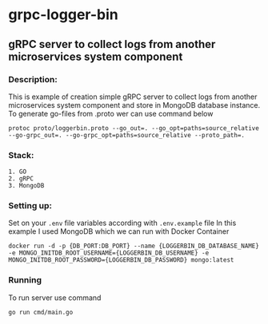 # grpc-logger-bin
## gRPC server to collect logs from another microservices system component

### Description:

This is example of creation simple gRPC server to collect logs from another microservices system component and store in MongoDB database instance.
To generate go-files from .proto wer can use command below

```protoc proto/loggerbin.proto --go_out=. --go_opt=paths=source_relative --go-grpc_out=. --go-grpc_opt=paths=source_relative --proto_path=.```

### Stack:

```
1. GO
2. gRPC
3. MongoDB
```

### Setting up:

Set on your `.env` file variables according with `.env.example` file
In this example I used MongoDB which we can run with Docker Container

```docker run -d -p {DB_PORT:DB_PORT} --name {LOGGERBIN_DB_DATABASE_NAME} -e MONGO_INITDB_ROOT_USERNAME={LOGGERBIN_DB_USERNAME} -e MONGO_INITDB_ROOT_PASSWORD={LOGGERBIN_DB_PASSWORD} mongo:latest```

### Running
To run server use command

```go run cmd/main.go```

